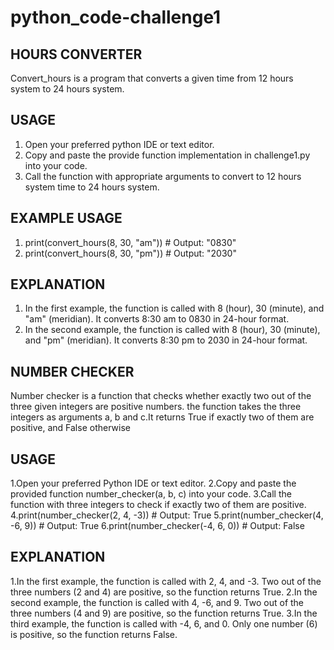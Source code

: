# python_code-challenge1
## HOURS CONVERTER
Convert_hours is a program that converts a given time from 12 hours system to 24 hours system.
## USAGE
   1. Open your preferred python IDE or text editor.
   2. Copy and paste the provide function implementation in challenge1.py into your code.
   3. Call the function with appropriate arguments to convert to 12 hours system time to 24 hours system.
## EXAMPLE USAGE
   1. print(convert_hours(8, 30, "am")) # Output: "0830"
   2. print(convert_hours(8, 30, "pm")) # Output: "2030"
## EXPLANATION
   1. In the first example, the function is called with 8 (hour), 30 (minute), and "am" (meridian). 
      It converts 8:30 am to 0830 in 24-hour format.
   2. In the second example, the function is called with 8 (hour), 30 (minute), and "pm" (meridian).
      It converts 8:30 pm to 2030 in 24-hour format.


## NUMBER CHECKER
Number checker is a function that  checks whether exactly two out of the three given integers are positive numbers.
the function takes the three integers as arguments a, b and c.It returns True if exactly two of them are positive, and 
False otherwise

## USAGE
  1.Open your preferred Python IDE or text editor.
  2.Copy and paste the provided function number_checker(a, b, c) into your code.
  3.Call the function with three integers to check if exactly two of them are positive.
  4.print(number_checker(2, 4, -3))  # Output: True
  5.print(number_checker(4, -6, 9))  # Output: True
  6.print(number_checker(-4, 6, 0))  # Output: False

## EXPLANATION
 1.In the first example, the function is called with 2, 4, and -3. Two out of the three numbers (2 and 4) are positive, so the function returns True.
 2.In the second example, the function is called with 4, -6, and 9. Two out of the three numbers (4 and 9) are positive, so the function returns True.
 3.In the third example, the function is called with -4, 6, and 0. Only one number (6) is positive, so the function returns False.


